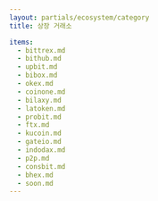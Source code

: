 ```yaml
---
layout: partials/ecosystem/category
title: 상장 거래소

items:
  - bittrex.md
  - bithub.md
  - upbit.md
  - bibox.md
  - okex.md
  - coinone.md
  - bilaxy.md
  - latoken.md
  - probit.md
  - ftx.md
  - kucoin.md
  - gateio.md
  - indodax.md
  - p2p.md
  - consbit.md
  - bhex.md
  - soon.md
---
```

